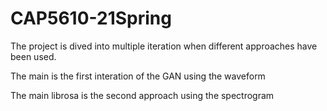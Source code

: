 # CAP5610-21Spring

The project is dived into multiple iteration when different approaches have been used.

The main is the first interation of the GAN using the waveform

The main librosa is the second approach using the spectrogram 

